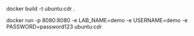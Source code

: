 docker build -t ubuntu:cdr .

docker run -p 8080:8080 -e LAB_NAME=demo -e USERNAME=demo -e PASSWORD=password123 ubuntu:cdr

